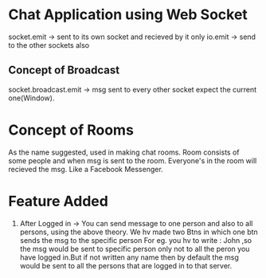 # Chat Application using Web Socket
socket.emit -> sent to its own socket and recieved by it only
io.emit -> send to the other sockets also

## Concept of Broadcast
socket.broadcast.emit -> msg sent to every other socket expect the current one(Window).

# Concept of Rooms
As the name suggested, used in making chat rooms. Room consists of some people and when msg is sent to the room. Everyone's in the room will recieved the msg.
Like a Facebook Messenger.

# Feature Added
1. After Logged in ->
  You can send message to one person and also to all persons,
  using the above theory. We hv made two Btns in which one btn sends the msg to the specific person For eg. you hv to write : John ,so the msg would be sent to specific person only not to all the peron you have logged in.But if not written any name then by default the msg would be sent to all the persons that are logged in to that server.   

